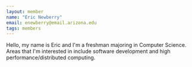 ```yaml
---
layout: member
name: "Eric Newberry"
email: enewberry@email.arizona.edu
tags: members
---
```


Hello, my name is Eric and I'm a freshman majoring in Computer Science. Areas that I'm interested in include software
development and high performance/distributed computing.